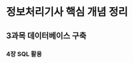 정보처리기사 핵심 개념 정리
===========================

3과목 데이터베이스 구축
---------------------------

### 4장 SQL 활용


